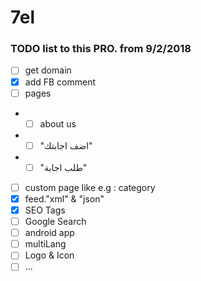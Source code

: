 # 7el
### TODO list to this PRO. from 9/2/2018

- [ ] get domain
- [x] add FB comment
- [ ] pages
- - [ ] about us
- - [ ] "اضف اجابتك"
- - [ ] "طلب اجابة"
- [ ] custom page like e.g : category
- [x] feed."xml" & "json"
- [x] SEO Tags
- [ ] Google Search
- [ ] android app 
- [ ] multiLang
- [ ] Logo & Icon
- [ ] ...
